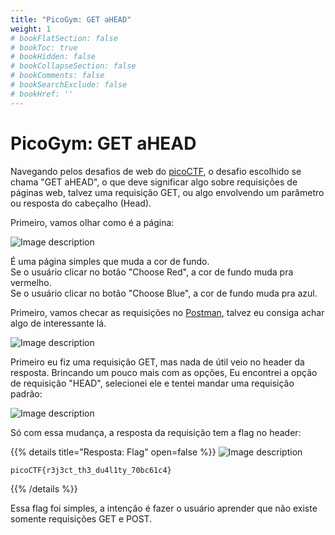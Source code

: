 ```yaml
---
title: "PicoGym: GET aHEAD"
weight: 1
# bookFlatSection: false
# bookToc: true
# bookHidden: false
# bookCollapseSection: false
# bookComments: false
# bookSearchExclude: false
# bookHref: ''
---
```

# PicoGym: GET aHEAD

Navegando pelos desafios de web do [picoCTF](https://play.picoctf.org/practice/challenge/), o desafio escolhido se chama "GET aHEAD", o que deve significar algo sobre requisições de páginas web, talvez uma requisição GET, ou algo envolvendo um parâmetro ou resposta do cabeçalho (Head).

Primeiro, vamos olhar como é a página:

![Image description](/images/picogym-get-ahead/1.png)

É uma página simples que muda a cor de fundo.  
Se o usuário clicar no botão "Choose Red", a cor de fundo muda pra vermelho.  
Se o usuário clicar no botão "Choose Blue", a cor de fundo muda pra azul.  

Primeiro, vamos checar as requisições no [Postman](postman.com/), talvez eu consiga achar algo de interessante lá.

![Image description](/images/picogym-get-ahead/2.png)

Primeiro eu fiz uma requisição GET, mas nada de útil veio no header da resposta. Brincando um pouco mais com as opções, Eu encontrei a opção de requisição "HEAD", selecionei ele e tentei mandar uma requisição padrão:

![Image description](/images/picogym-get-ahead/3.jpg)

Só com essa mudança, a resposta da requisição tem a flag no header:

{{% details title="Resposta: Flag" open=false %}}
![Image description](/images/picogym-get-ahead/4.png)
```
picoCTF{r3j3ct_th3_du4l1ty_70bc61c4}
```
{{% /details %}}

Essa flag foi simples, a intenção é fazer o usuário aprender que não existe somente requisições GET e POST.
